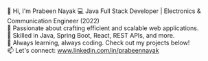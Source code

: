 👋 Hi, I'm Prabeen Nayak
💻 Java Full Stack Developer | Electronics & Communication Engineer (2022)<br>
🌟 Passionate about crafting efficient and scalable web applications.<br>
🔧 Skilled in Java, Spring Boot, React, REST APIs, and more.<br>
🚀 Always learning, always coding. Check out my projects below!<br>
📫 Let's connect: www.linkedin.com/in/prabeennayak


<!---
prabeennn/prabeennn is a ✨ special ✨ repository because its `README.md` (this file) appears on your GitHub profile.
You can click the Preview link to take a look at your changes.
--->
